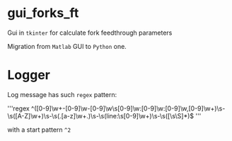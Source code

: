 # gui_forks_ft
Gui in `tkinter` for calculate fork feedthrough parameters

Migration from `Matlab` GUI to `Python` one.

# Logger

Log message has such `regex` pattern:

'''regex
^([0-9]\w+-[0-9]\w-[0-9]\w\s[0-9]\w:[0-9]\w:[0-9]\w,[0-9]\w+)\s-\s([A-Z]\w+)\s-\s(.[a-z]\w+.)\s-\s(line:\s[0-9]\w+)\s-\s([\s\S]*)$
'''

with a start pattern `^2`